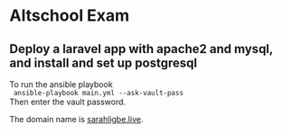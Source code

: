 # Altschool Exam
## Deploy a laravel app with apache2 and mysql, and install and set up postgresql
To run the ansible playbook  
``` ansible-playbook main.yml --ask-vault-pass```  
Then enter the vault password.  

The domain name is [sarahligbe.live](https://sarahligbe.live).
